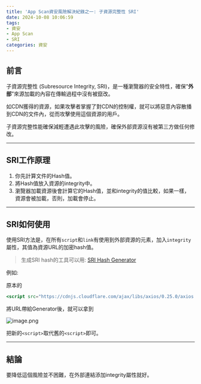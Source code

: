 ```yaml
---
title: 'App Scan資安風險解決紀錄之一: 子資源完整性 SRI'
date: 2024-10-08 10:06:59
tags:
- 資安
- App Scan
- SRI
categories: 資安
---
```

## 前言

子資源完整性 (Subresource Integrity, SRI)，是一種瀏覽器的安全特性，確保”**外部**”來源加載的內容在傳輸過程中沒有被竄改。

如CDN獲得的資源，如果攻擊者掌握了對CDN的控制權，就可以將惡意內容散播到CDN的文件內，從而攻擊使用這個資源的用戶。

子資源完整性能確保減輕遭遇此攻擊的風險，確保外部資源沒有被第三方做任何修改。

---

## SRI工作原理

1. 你先計算文件的Hash值。
2. 將Hash值放入資源的integrity中。
3. 瀏覽器加載資源後會計算它的Hash值，並和integrity的值比較，如果一樣，資源會被加載，否則，加載會停止。

---

## SRI如何使用

使用SRI方法是，在所有`script`和`link`有使用到外部資源的元素，加入`integrity`屬性，其值為資源URL的加密hash值。

> 生成SRI hash的工具可以用:
[SRI Hash Generator](1.png)
> 

例如:

原本的

```jsx
<script src="https://cdnjs.cloudflare.com/ajax/libs/axios/0.25.0/axios.min.js"></script>
```

將URL帶給Generator後，就可以拿到

![image.png](1.png)

把新的`<script>`取代舊的`<script>`即可。

---

## 結論

要降低這個風險並不困難，在外部連結添加integrity屬性就好。